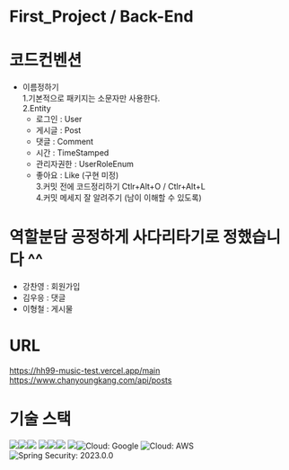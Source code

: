 # First_Project / Back-End
# 코드컨벤션
 - 이름정하기  
   1.기본적으로 패키지는 소문자만 사용한다.  
   2.Entity
   - 로그인 : User  
   - 게시글 : Post  
   - 댓글 : Comment  
   - 시간 : TimeStamped  
   - 관리자권한 : UserRoleEnum  
   - 좋아요 : Like (구현 미정)  
   3.커밋 전에 코드정리하기 Ctlr+Alt+O / Ctlr+Alt+L  
   4.커밋 메세지 잘 알려주기  (남이 이해할 수 있도록)
# 역할분담 공정하게 사다리타기로 정했습니다 ^^
 - 강찬영 : 회원가입
 - 김우응 : 댓글
 - 이형철 : 게시물

# URL
https://hh99-music-test.vercel.app/main
https://www.chanyoungkang.com/api/posts

# 기술 스택 
<img src="https://img.shields.io/badge/java-007396?style=for-the-badge&logo=java&logoColor=white"><img src="https://img.shields.io/badge/mysql-4479A1?style=for-the-badge&logo=mysql&logoColor=white"><img src="https://img.shields.io/badge/springboot-6DB33F?style=for-the-badge&logo=springboot&logoColor=white">
<img src="https://img.shields.io/badge/github-181717?style=for-the-badge&logo=github&logoColor=white"><img src="https://img.shields.io/badge/git-F05032?style=for-the-badge&logo=git&logoColor=white"><img src="https://img.shields.io/badge/gradle-02303A?style=for-the-badge&logo=gradle&logoColor=white">
<img src="https://img.shields.io/badge/apache tomcat-F8DC75?style=for-the-badge&logo=apachetomcat&logoColor=white"><img src="https://img.shields.io/badge/Cloud-Google-blue.svg?style=for-the-badge&logo=Google Cloud Platform" alt="Cloud: Google">
  <img src="https://img.shields.io/badge/Cloud-AWS-9cf.svg?style=for-the-badge&logo=Amazon Web Services" alt="Cloud: AWS">  <img src="https://img.shields.io/badge/Spring Security-2023.0.0-orange.svg?style=for-the-badge&logo=Spring Security" alt="Spring Security: 2023.0.0">




